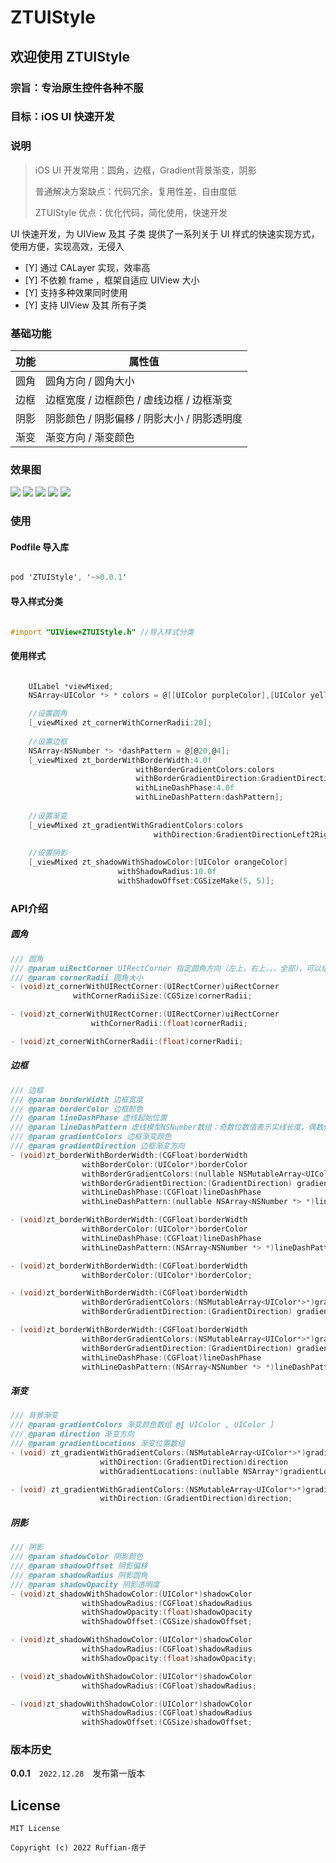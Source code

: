 # ZTUIStyle

## 欢迎使用 ZTUIStyle

### 宗旨：专治原生控件各种不服

### 目标：iOS UI 快速开发

### 说明

> iOS UI 开发常用：圆角，边框，Gradient背景渐变，阴影
>
> 普通解决方案缺点：代码冗余，复用性差，自由度低
>
> ZTUIStyle 优点：优化代码，简化使用，快速开发
>

UI 快速开发，为 UIView 及其 子类 提供了一系列关于 UI 样式的快速实现方式，使用方便，实现高效，无侵入

- [Y] 通过 CALayer 实现，效率高
- [Y] 不依赖 frame ，框架自适应 UIView 大小
- [Y] 支持多种效果同时使用
- [Y] 支持 UIView 及其 所有子类


### 基础功能

| 功能			| 属性值			 				            | 
| ------------- | -------------  				            | 
| 圆角 			| 圆角方向 / 圆角大小  			 	        | 
| 边框     		| 边框宽度 / 边框颜色 / 虚线边框 / 边框渐变       | 
| 阴影     		| 阴影颜色 / 阴影偏移 / 阴影大小 / 阴影透明度      | 
| 渐变			| 渐变方向 / 渐变颜色  		                | 


### 效果图

![](image/image_04.png)  ![](image/image_05.png)
![](image/image_03.png)  ![](image/image_02.png)
![](image/image_01.png)


### 使用
#### Podfile 导入库

```objectivec

pod 'ZTUIStyle', '~>0.0.1'

```

#### 导入样式分类

```objectivec

#import "UIView+ZTUIStyle.h" //导入样式分类

```

#### 使用样式
```objectivec

    UILabel *viewMixed;
    NSArray<UIColor *> * colors = @[[UIColor purpleColor],[UIColor yellowColor]];

    //设置圆角
    [_viewMixed zt_cornerWithCornerRadii:20];
    
    //设置边框
    NSArray<NSNumber *> *dashPattern = @[@20,@4];
    [_viewMixed zt_borderWithBorderWidth:4.0f 
                            withBorderGradientColors:colors 
                            withBorderGradientDirection:GradientDirectionRight2Left 
                            withLineDashPhase:4.0f  
                            withLineDashPattern:dashPattern];
    
    //设置渐变
    [_viewMixed zt_gradientWithGradientColors:colors 
                                withDirection:GradientDirectionLeft2Right];
  
    //设置阴影
    [_viewMixed zt_shadowWithShadowColor:[UIColor orangeColor] 
                        withShadowRadius:10.0f 
                        withShadowOffset:CGSizeMake(5, 5)];
```

### API介绍

##### 圆角
```objectivec
/// 圆角
/// @param uiRectCorner UIRectCorner 指定圆角方向（左上，右上，，，全部），可以组合使用
/// @param cornerRadii 圆角大小
- (void)zt_cornerWithUIRectCorner:(UIRectCorner)uiRectCorner 
              withCornerRadiiSize:(CGSize)cornerRadii;

- (void)zt_cornerWithUIRectCorner:(UIRectCorner)uiRectCorner 
                  withCornerRadii:(float)cornerRadii;

- (void)zt_cornerWithCornerRadii:(float)cornerRadii;
```

##### 边框
```objectivec
/// 边框
/// @param borderWidth 边框宽度
/// @param borderColor 边框颜色
/// @param lineDashPhase 虚线起始位置
/// @param lineDashPattern 虚线模型NSNumber数组：奇数位数值表示实线长度，偶数位数值表示空白长度
/// @param gradientColors 边框渐变颜色
/// @param gradientDirection 边框渐变方向
- (void)zt_borderWithBorderWidth:(CGFloat)borderWidth 
                withBorderColor:(UIColor*)borderColor 
                withBorderGradientColors:(nullable NSMutableArray<UIColor*>*)gradientColors 
                withBorderGradientDirection:(GradientDirection) gradientDirection 
                withLineDashPhase:(CGFloat)lineDashPhase 
                withLineDashPattern:(nullable NSArray<NSNumber *> *)lineDashPattern;

- (void)zt_borderWithBorderWidth:(CGFloat)borderWidth 
                withBorderColor:(UIColor*)borderColor 
                withLineDashPhase:(CGFloat)lineDashPhase 
                withLineDashPattern:(NSArray<NSNumber *> *)lineDashPattern;

- (void)zt_borderWithBorderWidth:(CGFloat)borderWidth 
                withBorderColor:(UIColor*)borderColor;

- (void)zt_borderWithBorderWidth:(CGFloat)borderWidth 
                withBorderGradientColors:(NSMutableArray<UIColor*>*)gradientColors 
                withBorderGradientDirection:(GradientDirection) gradientDirection;

- (void)zt_borderWithBorderWidth:(CGFloat)borderWidth 
                withBorderGradientColors:(NSMutableArray<UIColor*>*)gradientColors 
                withBorderGradientDirection:(GradientDirection) gradientDirection 
                withLineDashPhase:(CGFloat)lineDashPhase 
                withLineDashPattern:(NSArray<NSNumber *> *)lineDashPattern;
```

##### 渐变
```objectivec
/// 背景渐变
/// @param gradientColors 渐变颜色数组 @[ UIColor , UIColor ]
/// @param direction 渐变方向
/// @param gradientLocations 渐变位置数组
- (void) zt_gradientWithGradientColors:(NSMutableArray<UIColor*>*)gradientColors 
                    withDirection:(GradientDirection)direction 
                    withGradientLocations:(nullable NSArray*)gradientLocations;

- (void) zt_gradientWithGradientColors:(NSMutableArray<UIColor*>*)gradientColors 
                    withDirection:(GradientDirection)direction;
```

##### 阴影
```objectivec
/// 阴影
/// @param shadowColor 阴影颜色
/// @param shadowOffset 阴影偏移
/// @param shadowRadius 阴影圆角
/// @param shadowOpacity 阴影透明度
- (void)zt_shadowWithShadowColor:(UIColor*)shadowColor 
                withShadowRadius:(CGFloat)shadowRadius 
                withShadowOpacity:(float)shadowOpacity 
                withShadowOffset:(CGSize)shadowOffset;

- (void)zt_shadowWithShadowColor:(UIColor*)shadowColor 
                withShadowRadius:(CGFloat)shadowRadius 
                withShadowOpacity:(float)shadowOpacity;

- (void)zt_shadowWithShadowColor:(UIColor*)shadowColor 
                withShadowRadius:(CGFloat)shadowRadius;

- (void)zt_shadowWithShadowColor:(UIColor*)shadowColor 
                withShadowRadius:(CGFloat)shadowRadius 
                withShadowOffset:(CGSize)shadowOffset;
```



### 版本历史

**0.0.1**　`2022.12.28`　发布第一版本


## License

```
MIT License

Copyright (c) 2022 Ruffian-痞子
```

